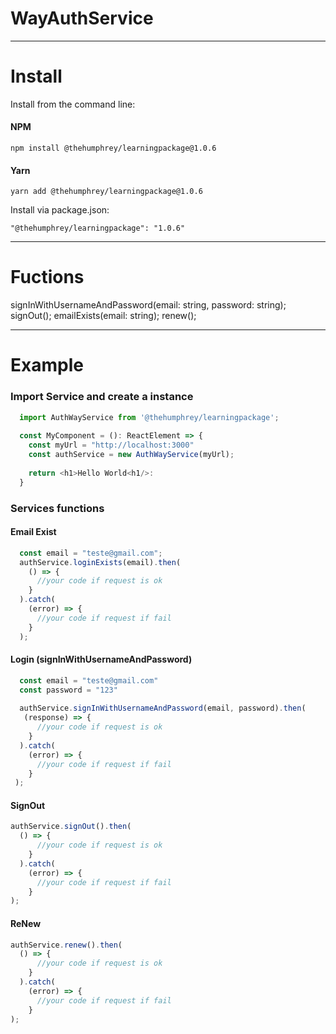 # WayAuthService

----

# Install

Install from the command line:

#### NPM
```
npm install @thehumphrey/learningpackage@1.0.6
```

#### Yarn
```
yarn add @thehumphrey/learningpackage@1.0.6
```

Install via package.json:

```
"@thehumphrey/learningpackage": "1.0.6"
```

----
# Fuctions

signInWithUsernameAndPassword(email: string, password: string);
signOut();
emailExists(email: string);
renew();

----

# Example

### Import Service and create a instance
```typescript
  import AuthWayService from '@thehumphrey/learningpackage';
  
  const MyComponent = (): ReactElement => {
    const myUrl = "http://localhost:3000"
    const authService = new AuthWayService(myUrl);
    
    return <h1>Hello World<h1/>:
  }
```

### Services functions

#### Email Exist

```typescript
  const email = "teste@gmail.com";
  authService.loginExists(email).then(
    () => {
      //your code if request is ok
    }
  ).catch(
    (error) => {
      //your code if request if fail
    }
  );
```

#### Login (signInWithUsernameAndPassword)

```typescript
  const email = "teste@gmail.com"
  const password = "123"
  
  authService.signInWithUsernameAndPassword(email, password).then(
   (response) => {
      //your code if request is ok
    }
  ).catch(
    (error) => {
      //your code if request if fail
    }
 );
```

#### SignOut

```typescript
authService.signOut().then(
  () => {
      //your code if request is ok
    }
  ).catch(
    (error) => {
      //your code if request if fail
    }
);
```

#### ReNew

```typescript
authService.renew().then(
  () => {
      //your code if request is ok
    }
  ).catch(
    (error) => {
      //your code if request if fail
    }
);
```
